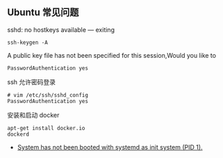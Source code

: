 ## Ubuntu 常见问题

sshd: no hostkeys available — exiting

```shell
ssh-keygen -A
```

A public key file has not been specified for this session,Would you like to

```
PasswordAuthentication yes
```

ssh 允许密码登录

```
# vim /etc/ssh/sshd_config
PasswordAuthentication yes
```

安装和启动 docker

```
apt-get install docker.io
dockerd
```



- [System has not been booted with systemd as init system (PID 1).](https://github.com/MicrosoftDocs/WSL/issues/457#issuecomment-642418572)
